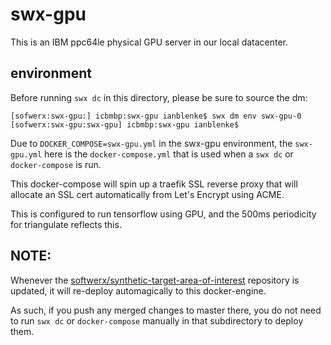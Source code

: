 # swx-gpu

This is an IBM ppc64le physical GPU server in our local datacenter.

## environment

Before running `swx dc` in this directory, please be sure to source the dm:

    [sofwerx:swx-gpu:] icbmbp:swx-gpu ianblenke$ swx dm env swx-gpu-0
    [sofwerx:swx-gpu:swx-gpu] icbmbp:swx-gpu ianblenke$

Due to `DOCKER_COMPOSE=swx-gpu.yml` in the swx-gpu environment, the `swx-gpu.yml` here is the `docker-compose.yml` that is used when a `swx dc` or `docker-compose` is run.

This docker-compose will spin up a traefik SSL reverse proxy that will allocate an SSL cert automatically from Let's Encrypt using ACME.

This is configured to run tensorflow using GPU, and the 500ms periodicity for triangulate reflects this.

## NOTE:

Whenever the [softwerx/synthetic-target-area-of-interest](synthetic-target-area-of-interest/) repository is updated, it will re-deploy automagically to this docker-engine.

As such, if you push any merged changes to master there, you do not need to run `swx dc` or `docker-compose` manually in that subdirectory to deploy them.

